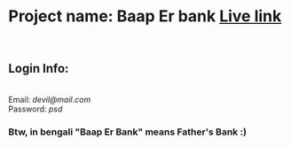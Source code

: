 # Project name: Baap Er bank [Live link](https://665-stack.github.io/BaapErBank/)
<br>

## Login Info:
<br>
Email: <i>devil@mail.com</i>
<br>
Password: <i>psd</i>
<br>

### Btw, in bengali "Baap Er Bank" means Father's Bank :)
